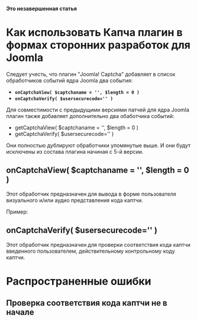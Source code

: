 **Это незавершенная статья**

# Как использовать Капча плагин в формах сторонних разработок для Joomla #

Следует учесть, что плагин "Joomla! Captcha" добавляет в список обработчиков событий ядра Joomla два события:

  * **`onCaptchaView( $captchaname = '', $length = 0 )`**
  * **`onCaptchaVerify( $usersecurecode='' )`**

Для совместимости с предыдущими версиями патчей для ядра Joomla плагин также добавляет дополнительно два обаботчика событий:

  * getCaptchaView( $captchaname = '', $length = 0 )
  * getCaptchaVerify( $usersecurecode='' )

Они полностью дублируют обработчики упомянутые выше. И они будут исключены из состава плагина начиная с 5-й версии.

## onCaptchaView( $captchaname = '', $length = 0 ) ##

Этот обработчик предназначен для вывода в форме пользователя визуального и/или аудио представления кода каптчи.

Пример:

## onCaptchaVerify( $usersecurecode='' ) ##

Этот обработчик предназначен для проверки соответствия кода каптчи введенного пользователем, действительному контрольному коду каптчи.

# Распространенные ошибки #

## Проверка соответствия кода каптчи не в начале ##